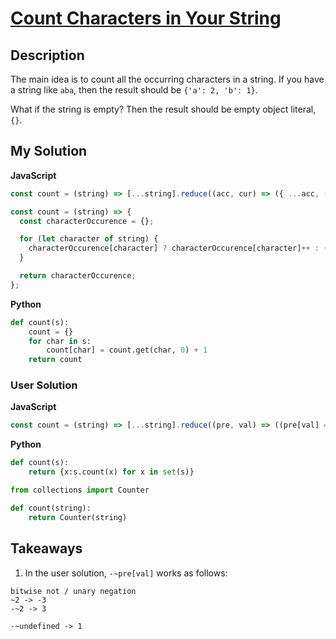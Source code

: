 # [Count Characters in Your String](https://www.codewars.com/kata/52efefcbcdf57161d4000091)

## Description

The main idea is to count all the occurring characters in a string. If you have a string like `aba`, then the result should be `{'a': 2, 'b': 1}`.

What if the string is empty? Then the result should be empty object literal, `{}`.

## My Solution

**JavaScript**

```js
const count = (string) => [...string].reduce((acc, cur) => ({ ...acc, [cur]: acc[cur] + 1 || 1 }), {});
```

```js
const count = (string) => {
  const characterOccurence = {};

  for (let character of string) {
    characterOccurence[character] ? characterOccurence[character]++ : (characterOccurence[character] = 1);
  }

  return characterOccurence;
};
```

**Python**

```py
def count(s):
    count = {}
    for char in s:
        count[char] = count.get(char, 0) + 1
    return count
```

### User Solution

**JavaScript**

```js
const count = (string) => [...string].reduce((pre, val) => ((pre[val] = -~pre[val]), pre), {});
```

**Python**

```py
def count(s):
    return {x:s.count(x) for x in set(s)}
```

```py
from collections import Counter

def count(string):
    return Counter(string)
```

## Takeaways

1. In the user solution, `-~pre[val]` works as follows:

```
bitwise not / unary negation
~2 -> -3
-~2 -> 3

-~undefined -> 1
```
